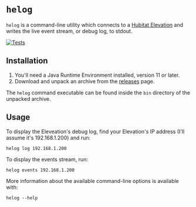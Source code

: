 # `helog`

`helog` is a command-line utility which connects to a [Hubitat Elevation](https://hubitat.com/) and writes the live event stream, or debug log, to stdout.

[![Tests](https://github.com/ianparkinson/helog/actions/workflows/check.yml/badge.svg)](https://github.com/ianparkinson/helog/actions/workflows/check.yml?event=push)

## Installation

1. You'll need a Java Runtime Environment installed, version 11 or later.
1. Download and unpack an archive from the [releases](https://github.com/ianparkinson/helog/releases) page.

The `helog` command executable can be found inside the `bin` directory of the unpacked archive.

## Usage

To display the Eleveation's debug log, find your Elevation's IP address (I'll assume it's 192.168.1.200) and run:

`helog log 192.168.1.200`

To display the events stream, run:

`helog events 192.168.1.200`

More information about the available command-line options is available with:

`helog --help`
